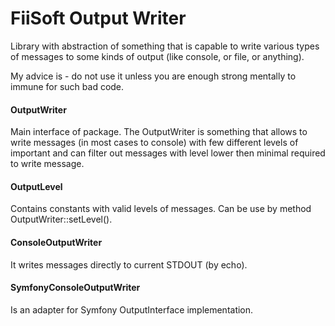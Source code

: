 # FiiSoft Output Writer

Library with abstraction of something that is capable to write various types of messages to some kinds of output (like console, or file, or anything).

My advice is - do not use it unless you are enough strong mentally to immune for such bad code. 

#### OutputWriter

Main interface of package. The OutputWriter is something that allows to write messages (in most cases to console) with few different levels of important and can filter out messages with level lower then minimal required to write message. 

#### OutputLevel

Contains constants with valid levels of messages. Can be use by method OutputWriter::setLevel().
 
#### ConsoleOutputWriter

It writes messages directly to current STDOUT (by echo).

#### SymfonyConsoleOutputWriter

Is an adapter for Symfony OutputInterface implementation.